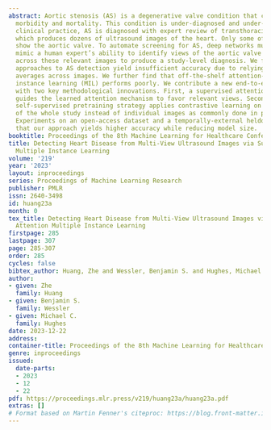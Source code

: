 ```yaml
---
abstract: Aortic stenosis (AS) is a degenerative valve condition that causes substantial
  morbidity and mortality. This condition is under-diagnosed and under-treated. In
  clinical practice, AS is diagnosed with expert review of transthoracic echocardiography,
  which produces dozens of ultrasound images of the heart. Only some of these views
  show the aortic valve. To automate screening for AS, deep networks must learn to
  mimic a human expert’s ability to identify views of the aortic valve then aggregate
  across these relevant images to produce a study-level diagnosis. We find previous
  approaches to AS detection yield insufficient accuracy due to relying on inflexible
  averages across images. We further find that off-the-shelf attention-based multiple
  instance learning (MIL) performs poorly. We contribute a new end-to-end MIL approach
  with two key methodological innovations. First, a supervised attention technique
  guides the learned attention mechanism to favor relevant views. Second, a novel
  self-supervised pretraining strategy applies contrastive learning on the representation
  of the whole study instead of individual images as commonly done in prior literature.
  Experiments on an open-access dataset and a temporally-external heldout set show
  that our approach yields higher accuracy while reducing model size.
booktitle: Proceedings of the 8th Machine Learning for Healthcare Conference
title: Detecting Heart Disease from Multi-View Ultrasound Images via Supervised Attention
  Multiple Instance Learning
volume: '219'
year: '2023'
layout: inproceedings
series: Proceedings of Machine Learning Research
publisher: PMLR
issn: 2640-3498
id: huang23a
month: 0
tex_title: Detecting Heart Disease from Multi-View Ultrasound Images via Supervised
  Attention Multiple Instance Learning
firstpage: 285
lastpage: 307
page: 285-307
order: 285
cycles: false
bibtex_author: Huang, Zhe and Wessler, Benjamin S. and Hughes, Michael C.
author:
- given: Zhe
  family: Huang
- given: Benjamin S.
  family: Wessler
- given: Michael C.
  family: Hughes
date: 2023-12-22
address:
container-title: Proceedings of the 8th Machine Learning for Healthcare Conference
genre: inproceedings
issued:
  date-parts:
  - 2023
  - 12
  - 22
pdf: https://proceedings.mlr.press/v219/huang23a/huang23a.pdf
extras: []
# Format based on Martin Fenner's citeproc: https://blog.front-matter.io/posts/citeproc-yaml-for-bibliographies/
---
```

